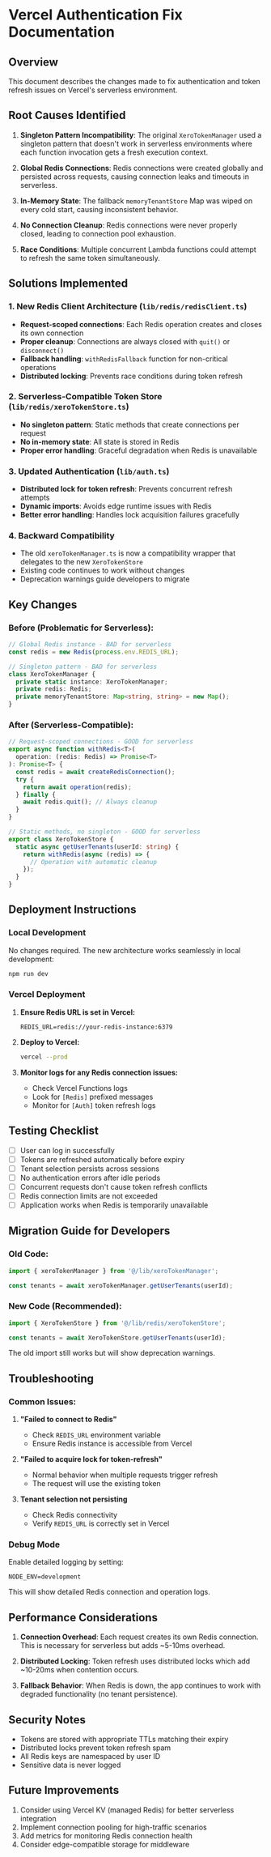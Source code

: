# Vercel Authentication Fix Documentation

## Overview

This document describes the changes made to fix authentication and token refresh issues on Vercel's serverless environment.

## Root Causes Identified

1. **Singleton Pattern Incompatibility**: The original `XeroTokenManager` used a singleton pattern that doesn't work in serverless environments where each function invocation gets a fresh execution context.

2. **Global Redis Connections**: Redis connections were created globally and persisted across requests, causing connection leaks and timeouts in serverless.

3. **In-Memory State**: The fallback `memoryTenantStore` Map was wiped on every cold start, causing inconsistent behavior.

4. **No Connection Cleanup**: Redis connections were never properly closed, leading to connection pool exhaustion.

5. **Race Conditions**: Multiple concurrent Lambda functions could attempt to refresh the same token simultaneously.

## Solutions Implemented

### 1. New Redis Client Architecture (`lib/redis/redisClient.ts`)

- **Request-scoped connections**: Each Redis operation creates and closes its own connection
- **Proper cleanup**: Connections are always closed with `quit()` or `disconnect()`
- **Fallback handling**: `withRedisFallback` function for non-critical operations
- **Distributed locking**: Prevents race conditions during token refresh

### 2. Serverless-Compatible Token Store (`lib/redis/xeroTokenStore.ts`)

- **No singleton pattern**: Static methods that create connections per request
- **No in-memory state**: All state is stored in Redis
- **Proper error handling**: Graceful degradation when Redis is unavailable

### 3. Updated Authentication (`lib/auth.ts`)

- **Distributed lock for token refresh**: Prevents concurrent refresh attempts
- **Dynamic imports**: Avoids edge runtime issues with Redis
- **Better error handling**: Handles lock acquisition failures gracefully

### 4. Backward Compatibility

- The old `xeroTokenManager.ts` is now a compatibility wrapper that delegates to the new `XeroTokenStore`
- Existing code continues to work without changes
- Deprecation warnings guide developers to migrate

## Key Changes

### Before (Problematic for Serverless):
```typescript
// Global Redis instance - BAD for serverless
const redis = new Redis(process.env.REDIS_URL);

// Singleton pattern - BAD for serverless
class XeroTokenManager {
  private static instance: XeroTokenManager;
  private redis: Redis;
  private memoryTenantStore: Map<string, string> = new Map();
}
```

### After (Serverless-Compatible):
```typescript
// Request-scoped connections - GOOD for serverless
export async function withRedis<T>(
  operation: (redis: Redis) => Promise<T>
): Promise<T> {
  const redis = await createRedisConnection();
  try {
    return await operation(redis);
  } finally {
    await redis.quit(); // Always cleanup
  }
}

// Static methods, no singleton - GOOD for serverless
export class XeroTokenStore {
  static async getUserTenants(userId: string) {
    return withRedis(async (redis) => {
      // Operation with automatic cleanup
    });
  }
}
```

## Deployment Instructions

### Local Development

No changes required. The new architecture works seamlessly in local development:

```bash
npm run dev
```

### Vercel Deployment

1. **Ensure Redis URL is set in Vercel:**
   ```
   REDIS_URL=redis://your-redis-instance:6379
   ```

2. **Deploy to Vercel:**
   ```bash
   vercel --prod
   ```

3. **Monitor logs for any Redis connection issues:**
   - Check Vercel Functions logs
   - Look for `[Redis]` prefixed messages
   - Monitor for `[Auth]` token refresh logs

## Testing Checklist

- [ ] User can log in successfully
- [ ] Tokens are refreshed automatically before expiry
- [ ] Tenant selection persists across sessions
- [ ] No authentication errors after idle periods
- [ ] Concurrent requests don't cause token refresh conflicts
- [ ] Redis connection limits are not exceeded
- [ ] Application works when Redis is temporarily unavailable

## Migration Guide for Developers

### Old Code:
```typescript
import { xeroTokenManager } from '@/lib/xeroTokenManager';

const tenants = await xeroTokenManager.getUserTenants(userId);
```

### New Code (Recommended):
```typescript
import { XeroTokenStore } from '@/lib/redis/xeroTokenStore';

const tenants = await XeroTokenStore.getUserTenants(userId);
```

The old import still works but will show deprecation warnings.

## Troubleshooting

### Common Issues:

1. **"Failed to connect to Redis"**
   - Check `REDIS_URL` environment variable
   - Ensure Redis instance is accessible from Vercel

2. **"Failed to acquire lock for token-refresh"**
   - Normal behavior when multiple requests trigger refresh
   - The request will use the existing token

3. **Tenant selection not persisting**
   - Check Redis connectivity
   - Verify `REDIS_URL` is correctly set in Vercel

### Debug Mode

Enable detailed logging by setting:
```
NODE_ENV=development
```

This will show detailed Redis connection and operation logs.

## Performance Considerations

1. **Connection Overhead**: Each request creates its own Redis connection. This is necessary for serverless but adds ~5-10ms overhead.

2. **Distributed Locking**: Token refresh uses distributed locks which add ~10-20ms when contention occurs.

3. **Fallback Behavior**: When Redis is down, the app continues to work with degraded functionality (no tenant persistence).

## Security Notes

- Tokens are stored with appropriate TTLs matching their expiry
- Distributed locks prevent token refresh spam
- All Redis keys are namespaced by user ID
- Sensitive data is never logged

## Future Improvements

1. Consider using Vercel KV (managed Redis) for better serverless integration
2. Implement connection pooling for high-traffic scenarios
3. Add metrics for monitoring Redis connection health
4. Consider edge-compatible storage for middleware